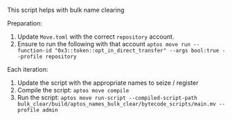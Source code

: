 This script helps with bulk name clearing

Preparation:

1. Update `Move.toml` with the correct `repository` account.
2. Ensure to run the following with that account `aptos move run --function-id "0x3::token::opt_in_direct_transfer" --args bool:true --profile repository`

Each iteration:

1. Update the script with the appropriate names to seize / register
2. Compile the script: `aptos move compile`
3. Run the script: `aptos move run-script --compiled-script-path bulk_clear/build/aptos_names_bulk_clear/bytecode_scripts/main.mv --profile admin`
